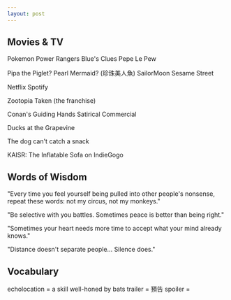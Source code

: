 ```yaml
---
layout: post
---
```



## Movies & TV

Pokemon
Power Rangers
Blue's Clues
Pepe Le Pew

Pipa the Piglet?
Pearl Mermaid? (珍珠美人魚)
SailorMoon
Sesame Street

Netflix
Spotify

Zootopia
Taken (the franchise)

Conan's Guiding Hands Satirical Commercial

Ducks at the Grapevine

The dog can't catch a snack

KAISR: The Inflatable Sofa on IndieGogo

## Words of Wisdom

"Every time you feel yourself being pulled into other people's nonsense, repeat these words: not my circus, not my monkeys."

"Be selective with you battles. Sometimes peace is better than being right."

"Sometimes your heart needs more time to accept what your mind already knows."

"Distance doesn't separate people... Silence does."






## Vocabulary


echolocation = a skill well-honed by bats
trailer = 預告
spoiler = 




